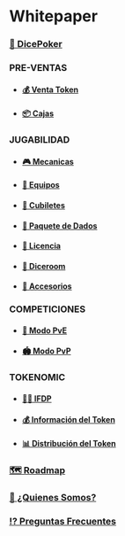 # Whitepaper

### [🎲 DicePoker](/presentation.md)

### **PRE-VENTAS**

- #### [💰 Venta Token](/tokensell.md)

- #### [📦 Cajas](/box.md)

### **JUGABILIDAD**

- #### [🎮 Mecanicas](/gameplay.md)

- #### [💎 Equipos](/diceteam.md)

- #### [🥃 Cubiletes](/dicecup.md)

- #### [🎲 Paquete de Dados](/dicepack.md)

- #### [💎 Licencia](/gamelicence.md)

- #### [🎰 Diceroom](/diceroom.md)

- #### [🧩 Accesorios](/accessories.md)

### **COMPETICIONES**

- #### [🤜 Modo PvE](/caminodicer.md)

- #### [🏟 Modo PvP](/pvpmode.md)

### **TOKENOMIC**

- #### [👮🏻 IFDP](/1oracle.md)

- #### [💰 Información del Token](/1infotoken.md)

- #### [📊 Distribución del Token](/1distributiontoken.md)

### [🗺 Roadmap](/1roadmap.md)

### [👥 ¿Quienes Somos?](/whoweare.md)

### [⁉️ Preguntas Frecuentes](/faqs.md)